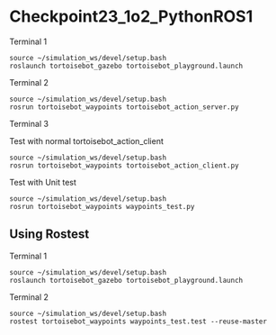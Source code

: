 # Checkpoint23_1o2_PythonROS1


Terminal 1

```
source ~/simulation_ws/devel/setup.bash
roslaunch tortoisebot_gazebo tortoisebot_playground.launch
```

Terminal 2

```
source ~/simulation_ws/devel/setup.bash
rosrun tortoisebot_waypoints tortoisebot_action_server.py
```

Terminal 3

Test with normal tortoisebot_action_client

```
source ~/simulation_ws/devel/setup.bash
rosrun tortoisebot_waypoints tortoisebot_action_client.py
```

Test with Unit test 

```
source ~/simulation_ws/devel/setup.bash
rosrun tortoisebot_waypoints waypoints_test.py
```

## Using Rostest

Terminal 1

```
source ~/simulation_ws/devel/setup.bash
roslaunch tortoisebot_gazebo tortoisebot_playground.launch
```
Terminal 2

```
source ~/simulation_ws/devel/setup.bash
rostest tortoisebot_waypoints waypoints_test.test --reuse-master
```




